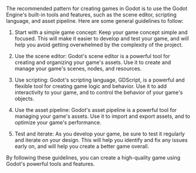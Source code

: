The recommended pattern for creating games in Godot is to use the Godot Engine's built-in tools and features, such as the scene editor, scripting language, and asset pipeline. Here are some general guidelines to follow:

1. Start with a simple game concept: Keep your game concept simple and focused. This will make it easier to develop and test your game, and will help you avoid getting overwhelmed by the complexity of the project.

2. Use the scene editor: Godot's scene editor is a powerful tool for creating and organizing your game's assets. Use it to create and manage your game's scenes, nodes, and resources.

3. Use scripting: Godot's scripting language, GDScript, is a powerful and flexible tool for creating game logic and behavior. Use it to add interactivity to your game, and to control the behavior of your game's objects.

4. Use the asset pipeline: Godot's asset pipeline is a powerful tool for managing your game's assets. Use it to import and export assets, and to optimize your game's performance.

5. Test and iterate: As you develop your game, be sure to test it regularly and iterate on your design. This will help you identify and fix any issues early on, and will help you create a better game overall.

By following these guidelines, you can create a high-quality game using Godot's powerful tools and features.